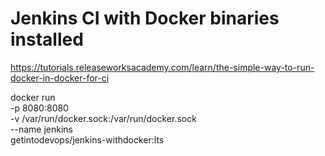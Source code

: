 # Jenkins CI with Docker binaries installed

https://tutorials.releaseworksacademy.com/learn/the-simple-way-to-run-docker-in-docker-for-ci


docker run \
  -p 8080:8080 \
  -v /var/run/docker.sock:/var/run/docker.sock \
  --name jenkins \
  getintodevops/jenkins-withdocker:lts
